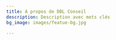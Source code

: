```yaml
---
title: A propos de DBL Conseil
description: Description avec mots clés
bg_image: images/featue-bg.jpg

---
```

